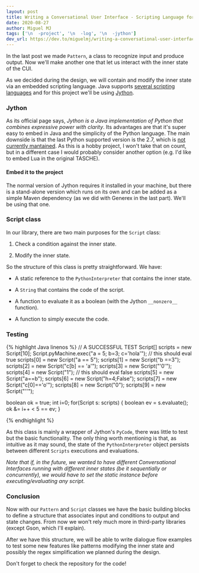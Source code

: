 ```yaml
---
layout: post
title: Writing a Conversational User Interface - Scripting Language for Inner State
date: 2020-08-27
author: Miguel MJ
tags: ['\n  -project', '\n  -log', '\n  -jython']
dev_url: https://dev.to/miguelmj/writing-a-conversational-user-interface-scripting-language-for-inner-state-49ll
---
```

In the last post we made `Pattern`, a class to recognize input and produce output. Now we'll make another one that let us interact with the inner state of the CUI.

As we decided during the design, we will contain and modify the inner state via an embedded scripting language. Java supports [several scripting languages](https://java-source.net/open-source/scripting-languages) and for this project we'll be using [Jython](https://www.jython.org/).

### Jython

As its official page says, _Jython is a Java implementation of Python that combines expressive power with clarity_. Its advantages are that it's super easy to embed in Java and the simplicity of the Python language. The main downside is that the last Python supported version is the 2.7, which is [not currently mantained](https://pythonclock.org/). As this is a hobby project, I won't take that on count, but in a different case I would probably consider another option (e.g. I'd like to embed Lua in the original TASCHE).

#### Embed it to the project

The normal version of Jython requires it installed in your machine, but there is a stand-alone version which runs on its own and can be added as a simple Maven dependency (as we did with Generex in the last part). We'll be using that one.

### Script class

In our library, there are two main purposes for the `Script` class:

1. Check a condition against the inner state.

2. Modify the inner state.



So the structure of this class is pretty straightforward. We have:



- A static reference to the `PythonInterpreter` that contains the inner state.

- A `String` that contains the code of the script.

- A function to evaluate it as a boolean (with the Jython `__nonzero__` function).

- A function to simply execute the code.



### Testing





{% highlight Java linenos %}
// A SUCCESSFUL TEST
Script[] scripts = new Script[10];
Script.pyMachine.exec("a = 5; b=3; c='hola'");
// this should eval true
scripts[0] = new Script("a == 5");
scripts[1] = new Script("b ==3");
scripts[2] = new Script("c[b] == 'a'");
scripts[3] = new Script("'0'");
scripts[4] = new Script("1");
// this should eval false
scripts[5] = new Script("a==b");
scripts[6] = new Script("h=4;False");
scripts[7] = new Script("c[0]=='o'");
scripts[8] = new Script("0");
scripts[9] = new Script("''");
	
boolean ok = true; int i=0;
for(Script s: scripts) {
	boolean ev = s.evaluate();
	ok &= i++ < 5 == ev;
}

{% endhighlight %}



As this class is mainly a wrapper of Jython's `PyCode`, there was little to test but the basic functionality. The only thing worth mentioning is that, as intuitive as it may sound, the state of the `PythonInterpreter` object persists between different `Scripts` executions and evaluations.

_Note that if, in the future, we wanted to have different Conversational Interfaces running with different inner states (be it sequentially or concurrently), we would have to set the static instance before executing/evaluating any script._

### Conclusion

Now with our `Pattern` and `Script` classes we have the basic building blocks to define a structure that associates input and conditions to output and state changes. From now we won't rely much more in third-party libraries (except Gson, which I'll explain).

After we have this structure, we will be able to write dialogue flow examples to test some new features like patterns modifying the inner state and possibly the regex simplification we planned during the design.



Don't forget to check the repository for the code!




